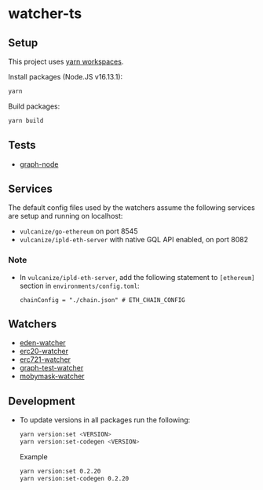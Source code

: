 # watcher-ts

## Setup

This project uses [yarn workspaces](https://classic.yarnpkg.com/en/docs/workspaces/).

Install packages (Node.JS v16.13.1):

```bash
yarn
```

Build packages:

```bash
yarn build
```

## Tests

* [graph-node](./packages/graph-node/README.md)

## Services

The default config files used by the watchers assume the following services are setup and running on localhost:

* `vulcanize/go-ethereum` on port 8545
* `vulcanize/ipld-eth-server` with native GQL API enabled, on port 8082

### Note

* In `vulcanize/ipld-eth-server`, add the following statement to `[ethereum]` section in `environments/config.toml`:

  `chainConfig = "./chain.json" # ETH_CHAIN_CONFIG`

## Watchers

* [eden-watcher](./packages/eden-watcher/README.md)
* [erc20-watcher](./packages/erc20-watcher/README.md)
* [erc721-watcher](./packages/erc721-watcher/README.md)
* [graph-test-watcher](./packages/graph-test-watcher/README.md)
* [mobymask-watcher](./packages/mobymask-watcher/README.md)

## Development

* To update versions in all packages run the following:

  ```bash
  yarn version:set <VERSION>
  yarn version:set-codegen <VERSION>
  ```

  Example

  ```bash
  yarn version:set 0.2.20
  yarn version:set-codegen 0.2.20
  ```
